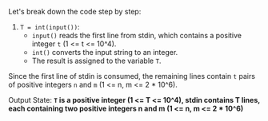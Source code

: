 Let's break down the code step by step:

1. `T = int(input())`:
	* `input()` reads the first line from stdin, which contains a positive integer `t` (1 <= t <= 10^4).
	* `int()` converts the input string to an integer.
	* The result is assigned to the variable `T`.

Since the first line of stdin is consumed, the remaining lines contain `t` pairs of positive integers `n` and `m` (1 <= n, m <= 2 * 10^6).

Output State: **`T` is a positive integer (1 <= T <= 10^4), stdin contains T lines, each containing two positive integers n and m (1 <= n, m <= 2 * 10^6)**